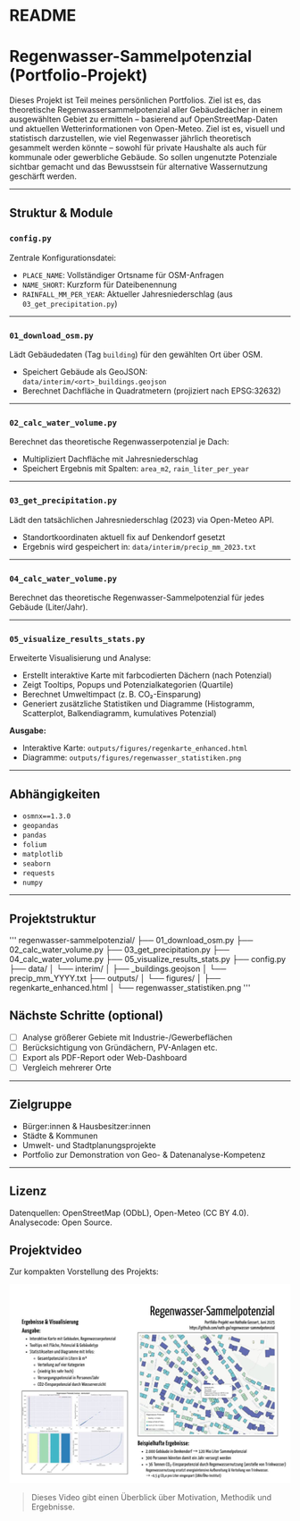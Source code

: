 # README
# Regenwasser-Sammelpotenzial (Portfolio-Projekt)

Dieses Projekt ist Teil meines persönlichen Portfolios. Ziel ist es, das theoretische Regenwassersammelpotenzial aller Gebäudedächer in einem ausgewählten Gebiet zu ermitteln – basierend auf OpenStreetMap-Daten und aktuellen Wetterinformationen von Open-Meteo. Ziel ist es, visuell und statistisch darzustellen, wie viel Regenwasser jährlich theoretisch gesammelt werden könnte – sowohl für private Haushalte als auch für kommunale oder gewerbliche Gebäude. So sollen ungenutzte Potenziale sichtbar gemacht und das Bewusstsein für alternative Wassernutzung geschärft werden.

---

##  Struktur & Module

### `config.py`
Zentrale Konfigurationsdatei:
- `PLACE_NAME`: Vollständiger Ortsname für OSM-Anfragen
- `NAME_SHORT`: Kurzform für Dateibenennung
- `RAINFALL_MM_PER_YEAR`: Aktueller Jahresniederschlag (aus `03_get_precipitation.py`)

---

### `01_download_osm.py`
Lädt Gebäudedaten (Tag `building`) für den gewählten Ort über OSM.
- Speichert Gebäude als GeoJSON: `data/interim/<ort>_buildings.geojson`
- Berechnet Dachfläche in Quadratmetern (projiziert nach EPSG:32632)

---

### `02_calc_water_volume.py`
Berechnet das theoretische Regenwasserpotenzial je Dach:
- Multipliziert Dachfläche mit Jahresniederschlag
- Speichert Ergebnis mit Spalten: `area_m2`, `rain_liter_per_year`

---

### `03_get_precipitation.py`
Lädt den tatsächlichen Jahresniederschlag (2023) via Open-Meteo API.
- Standortkoordinaten aktuell fix auf Denkendorf gesetzt
- Ergebnis wird gespeichert in: `data/interim/precip_mm_2023.txt`

---

### `04_calc_water_volume.py`
Berechnet das theoretische Regenwasser-Sammelpotenzial für jedes Gebäude (Liter/Jahr).

---

### `05_visualize_results_stats.py`
Erweiterte Visualisierung und Analyse:
- Erstellt interaktive Karte mit farbcodierten Dächern (nach Potenzial)
- Zeigt Tooltips, Popups und Potenzialkategorien (Quartile)
- Berechnet Umweltimpact (z. B. CO₂-Einsparung)
- Generiert zusätzliche Statistiken und Diagramme (Histogramm, Scatterplot, Balkendiagramm, kumulatives Potenzial)

**Ausgabe:**
- Interaktive Karte: `outputs/figures/regenkarte_enhanced.html`
- Diagramme: `outputs/figures/regenwasser_statistiken.png`

---

##  Abhängigkeiten

- `osmnx==1.3.0`
- `geopandas`
- `pandas`
- `folium`
- `matplotlib`
- `seaborn`
- `requests`
- `numpy`

---

##  Projektstruktur

'''
regenwasser-sammelpotenzial/
├── 01_download_osm.py
├── 02_calc_water_volume.py
├── 03_get_precipitation.py
├── 04_calc_water_volume.py
├── 05_visualize_results_stats.py
├── config.py
├── data/
│ └── interim/
│ ├── <ort>_buildings.geojson
│ └── precip_mm_YYYY.txt
├── outputs/
│ └── figures/
│ ├── regenkarte_enhanced.html
│ └── regenwasser_statistiken.png
'''

##  Nächste Schritte (optional)

- [ ] Analyse größerer Gebiete mit Industrie-/Gewerbeflächen
- [ ] Berücksichtigung von Gründächern, PV-Anlagen etc.
- [ ] Export als PDF-Report oder Web-Dashboard
- [ ] Vergleich mehrerer Orte

---

##  Zielgruppe

- Bürger:innen & Hausbesitzer:innen
- Städte & Kommunen
- Umwelt- und Stadtplanungsprojekte
- Portfolio zur Demonstration von Geo- & Datenanalyse-Kompetenz

---

## Lizenz
Datenquellen: OpenStreetMap (ODbL), Open-Meteo (CC BY 4.0). Analysecode: Open Source.

## Projektvideo

Zur kompakten Vorstellung des Projekts:

[![Zum Video](assets/images/vorschau_video.jpg)](assets/video/regenwasser_praesentation_2025.mp4)

> Dieses Video gibt einen Überblick über Motivation, Methodik und Ergebnisse.